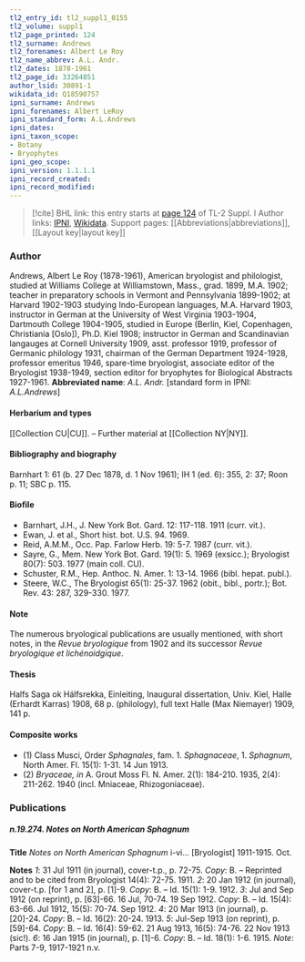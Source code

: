 ```yaml
---
tl2_entry_id: tl2_suppl1_0155
tl2_volume: suppl1
tl2_page_printed: 124
tl2_surname: Andrews
tl2_forenames: Albert Le Roy
tl2_name_abbrev: A.L. Andr.
tl2_dates: 1878-1961
tl2_page_id: 33264851
author_lsid: 30891-1
wikidata_id: Q18590757
ipni_surname: Andrews
ipni_forenames: Albert LeRoy
ipni_standard_form: A.L.Andrews
ipni_dates: 
ipni_taxon_scope: 
- Botany
- Bryophytes
ipni_geo_scope: 
ipni_version: 1.1.1.1
ipni_record_created: 
ipni_record_modified:
---
```


> [!cite] BHL link: this entry starts at [page 124](https://www.biodiversitylibrary.org/page/33264851) of TL-2 Suppl. I
> Author links: [IPNI](https://www.ipni.org/a/30891-1), [Wikidata](https://www.wikidata.org/wiki/Q18590757). Support pages: [[Abbreviations|abbreviations]], [[Layout key|layout key]]

### Author

Andrews, Albert Le Roy (1878-1961), American bryologist and philologist, studied at Williams College at Williamstown, Mass., grad. 1899, M.A. 1902; teacher in preparatory schools in Vermont and Pennsylvania 1899-1902; at Harvard 1902-1903 studying Indo-European languages, M.A. Harvard 1903, instructor in German at the University of West Virginia 1903-1904, Dartmouth College 1904-1905, studied in Europe (Berlin, Kiel, Copenhagen, Christiania \[Oslo\]), Ph.D. Kiel 1908; instructor in German and Scandinavian langauges at Cornell University 1909, asst. professor 1919, professor of Germanic philology 1931, chairman of the German Department 1924-1928, professor emeritus 1946, spare-time bryologist, associate editor of the Bryologist 1938-1949, section editor for bryophytes for Biological Abstracts 1927-1961. 
**Abbreviated name**: *A.L. Andr.* \[standard form in IPNI: *A.L.Andrews*\]

#### Herbarium and types

[[Collection CU|CU]]. – Further material at [[Collection NY|NY]].

#### Bibliography and biography

Barnhart 1: 61 (b. 27 Dec 1878, d. 1 Nov 1961); IH 1 (ed. 6): 355, 2: 37; Roon p. 11; SBC p. 115.

#### Biofile

- Barnhart, J.H., J. New York Bot. Gard. 12: 117-118. 1911 (curr. vit.).
- Ewan, J. et al., Short hist. bot. U.S. 94. 1969.
- Reid, A.M.M., Occ. Pap. Farlow Herb. 19: 5-7. 1987 (curr. vit.).
- Sayre, G., Mem. New York Bot. Gard. 19(1): 5. 1969 (exsicc.); Bryologist 80(7): 503. 1977 (main coll. CU).
- Schuster, R.M., Hep. Anthoc. N. Amer. 1: 13-14. 1966 (bibl. hepat. publ.).
- Steere, W.C., The Bryologist 65(1): 25-37. 1962 (obit., bibl., portr.); Bot. Rev. 43: 287, 329-330. 1977.

#### Note

The numerous bryological publications are usually mentioned, with short notes, in the *Revue bryologique* from 1902 and its successor *Revue bryologique et lichénoidgique*.

#### Thesis

Halfs Saga ok Hálfsrekka, Einleiting, Inaugural dissertation, Univ. Kiel, Halle (Erhardt Karras) 1908, 68 p. (philology), full text Halle (Max Niemayer) 1909, 141 p.

#### Composite works

- (1) Class Musci, Order *Sphagnales*, fam. 1. *Sphagnaceae*, 1. *Sphagnum*, North Amer. Fl. 15(1): 1-31. 14 Jun 1913.
- (2) *Bryaceae, in* A. Grout Moss Fl. N. Amer. 2(1): 184-210. 1935, 2(4): 211-262. 1940 (incl. Mniaceae, Rhizogoniaceae).

### Publications

##### n.19.274. Notes on North American Sphagnum

**Title**
*Notes on North American Sphagnum* i-vi... \[Bryologist\] 1911-1915. Oct.

**Notes**
*1*: 31 Jul 1911 (in journal), cover-t.p., p. 72-75. *Copy*: B. – Reprinted and to be cited from Bryologist 14(4): 72-75. 1911.
*2*: 20 Jan 1912 (in journal), cover-t.p. \[for 1 and 2\], p. \[1\]-9. *Copy*: B. – Id. 15(1): 1-9. 1912.
*3*: Jul and Sep 1912 (on reprint), p. \[63\]-66. 16 Jul, 70-74. 19 Sep 1912. *Copy*: B. – Id. 15(4): 63-66. Jul 1912, 15(5): 70-74. Sep 1912.
*4*: 20 Mar 1913 (in journal), p. \[20\]-24. *Copy*: B. – Id. 16(2): 20-24. 1913.
*5*: Jul-Sep 1913 (on reprint), p. \[59\]-64. *Copy*: B. – Id. 16(4): 59-62. 21 Aug 1913, 16(5): 74-76. 22 Nov 1913 (sic!).
*6*: 16 Jan 1915 (in journal), p. \[1\]-6. *Copy*: B. – Id. 18(1): 1-6. 1915.
*Note*: Parts 7-9, 1917-1921 n.v.

